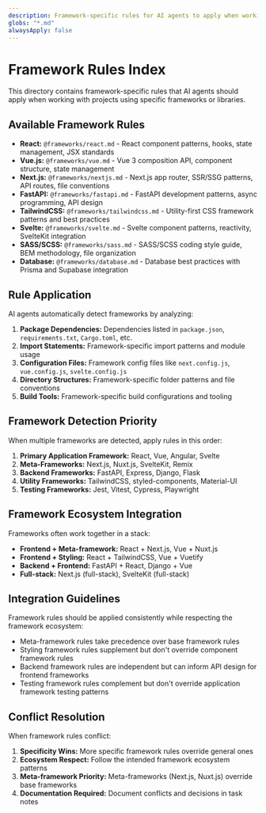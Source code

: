 ```yaml
---
description: Framework-specific rules for AI agents to apply when working with projects using specific frameworks or libraries.
globs: "*.md"
alwaysApply: false
---
```


# Framework Rules Index

This directory contains framework-specific rules that AI agents should apply when working with projects using specific frameworks or libraries.

## Available Framework Rules

- **React:** `@frameworks/react.md` - React component patterns, hooks, state management, JSX standards
- **Vue.js:** `@frameworks/vue.md` - Vue 3 composition API, component structure, state management
- **Next.js:** `@frameworks/nextjs.md` - Next.js app router, SSR/SSG patterns, API routes, file conventions
- **FastAPI:** `@frameworks/fastapi.md` - FastAPI development patterns, async programming, API design
- **TailwindCSS:** `@frameworks/tailwindcss.md` - Utility-first CSS framework patterns and best practices
- **Svelte:** `@frameworks/svelte.md` - Svelte component patterns, reactivity, SvelteKit integration
- **SASS/SCSS:** `@frameworks/sass.md` - SASS/SCSS coding style guide, BEM methodology, file organization
- **Database:** `@frameworks/database.md` - Database best practices with Prisma and Supabase integration

## Rule Application

AI agents automatically detect frameworks by analyzing:

1. **Package Dependencies:** Dependencies listed in `package.json`, `requirements.txt`, `Cargo.toml`, etc.
2. **Import Statements:** Framework-specific import patterns and module usage
3. **Configuration Files:** Framework config files like `next.config.js`, `vue.config.js`, `svelte.config.js`
4. **Directory Structures:** Framework-specific folder patterns and file conventions
5. **Build Tools:** Framework-specific build configurations and tooling

## Framework Detection Priority

When multiple frameworks are detected, apply rules in this order:

1. **Primary Application Framework:** React, Vue, Angular, Svelte
2. **Meta-Frameworks:** Next.js, Nuxt.js, SvelteKit, Remix
3. **Backend Frameworks:** FastAPI, Express, Django, Flask
4. **Utility Frameworks:** TailwindCSS, styled-components, Material-UI
5. **Testing Frameworks:** Jest, Vitest, Cypress, Playwright

## Framework Ecosystem Integration

Frameworks often work together in a stack:

- **Frontend + Meta-framework:** React + Next.js, Vue + Nuxt.js
- **Frontend + Styling:** React + TailwindCSS, Vue + Vuetify
- **Backend + Frontend:** FastAPI + React, Django + Vue
- **Full-stack:** Next.js (full-stack), SvelteKit (full-stack)

## Integration Guidelines

Framework rules should be applied consistently while respecting the framework ecosystem:

- Meta-framework rules take precedence over base framework rules
- Styling framework rules supplement but don't override component framework rules
- Backend framework rules are independent but can inform API design for frontend frameworks
- Testing framework rules complement but don't override application framework testing patterns

## Conflict Resolution

When framework rules conflict:

1. **Specificity Wins:** More specific framework rules override general ones
2. **Ecosystem Respect:** Follow the intended framework ecosystem patterns
3. **Meta-framework Priority:** Meta-frameworks (Next.js, Nuxt.js) override base frameworks
4. **Documentation Required:** Document conflicts and decisions in task notes
